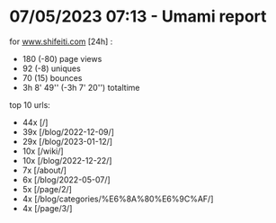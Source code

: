 # 07/05/2023 07:13 - Umami report
for www.shifeiti.com [24h] :

 - 180 (-80) page views
 - 92 (-8) uniques
 - 70 (15) bounces
 - 3h 8' 49'' (-3h 7' 20'') totaltime


top 10 urls:
 - 44x [/]
 - 39x [/blog/2022-12-09/]
 - 29x [/blog/2023-01-12/]
 - 10x [/wiki/]
 - 10x [/blog/2022-12-22/]
 - 7x [/about/]
 - 6x [/blog/2022-05-07/]
 - 5x [/page/2/]
 - 4x [/blog/categories/%E6%8A%80%E6%9C%AF/]
 - 4x [/page/3/]


